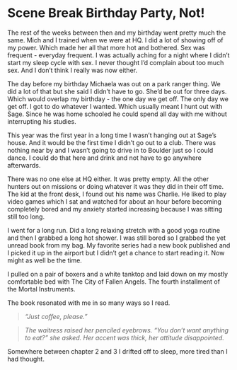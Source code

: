 #  Scene Break Birthday Party, Not!

The rest of the weeks between then and my birthday went pretty much the same.
Mich and I trained when we were at HQ. I did a lot of showing off of my power.
Which made her all that more hot and bothered. Sex was frequent - everyday
frequent. I was actually aching for a night where I didn’t start my sleep cycle
with sex. I never thought I’d complain about too much sex. And I don’t think I
really was now either.

The day before my birthday Michaela was out on a park ranger thing. We did a lot
of that but she said I didn’t have to go. She’d be out for three days. Which
would overlap my birthday - the one day we get off. The only day we get off. I
got to do whatever I wanted. Which usually meant I hunt out with Sage. Since he
was home schooled he could spend all day with me without interrupting his
studies.

This year was the first year in a long time I wasn’t hanging out at Sage’s
house. And it would be the first time I didn’t go out to a club. There was
nothing near by and I wasn’t going to drive in to Boulder just so I could dance.
I could do that here and drink and not have to go anywhere afterwards.

There was no one else at HQ either. It was pretty empty. All the other hunters
out on missions or doing whatever it was they did in their off time. The kid at
the front desk, I found out his name was Charlie. He liked to play video games
which I sat and watched for about an hour before becoming completely bored and
my anxiety started increasing because I was sitting still too long.

I went for a long run. Did a long relaxing stretch with a good yoga routine and
then I grabbed a long hot shower. I was still bored so I grabbed the yet unread
book from my bag. My favorite series had a new book published and I picked it up
in the airport but I didn’t get a chance to start reading it. Now might as well
be the time.

I pulled on a pair of boxers and a white tanktop and laid down on my mostly
comfortable bed with The City of Fallen Angels. The fourth installment of the
Mortal Instruments.

The book resonated with me in so many ways so I read.

>   *“Just coffee, please.”*

>   *The waitress raised her penciled eyebrows. “You don’t want anything to
>   eat?” she asked. Her accent was thick, her attitude disappointed.*

Somewhere between chapter 2 and 3 I drifted off to sleep, more tired than I had
thought.

